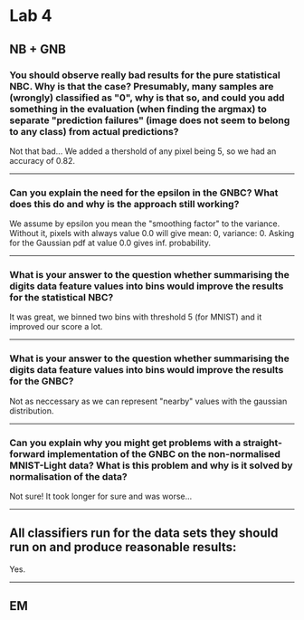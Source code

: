 # Lab 4
## NB + GNB

### You should observe really bad results for the pure statistical NBC. Why is that the case? Presumably, many samples are (wrongly) classified as "0", why is that so, and could you add something in the evaluation (when finding the argmax) to separate "prediction failures" (image does not seem to belong to any class) from actual predictions? 

Not that bad... We added a thershold of any pixel being 5, so we had an accuracy of 0.82.

---

### Can you explain the need for the epsilon in the GNBC? What does this do and why is the approach still working?

We assume by epsilon you mean the "smoothing factor" to the variance. Without it, pixels with always value 0.0 will give mean: 0, variance: 0. Asking for the Gaussian pdf at value 0.0 gives inf. probability.

---

### What is your answer to the question whether summarising the digits data feature values into bins would improve the results for the statistical NBC? 

It was great, we binned two bins with threshold 5 (for MNIST) and it improved our score a lot.

---

### What is your answer to the question whether summarising the digits data feature values into bins would improve the results for the GNBC?

Not as neccessary as we can represent "nearby" values with the gaussian distribution.

--- 

### Can you explain why you might get problems with a straight-forward implementation of the GNBC on the non-normalised MNIST-Light data? What is this problem and why is it solved by normalisation of the data?

Not sure! It took longer for sure and was worse...

---

## All classifiers run for the data sets they should run on and produce reasonable results:

Yes.

--- 

## EM
